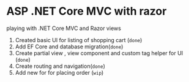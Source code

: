 # ASP .NET Core MVC with razor
playing with .NET Core MVC and Razor views

1. Created basic UI for listing of shopping cart (`done`)
2. Add EF Core and database migration(`done`)
3. Create partial view , view component and custom tag helper for UI (`done`)
4. Create routing and navigation(`done`)
5. Add new for for placing order (`wip`)
